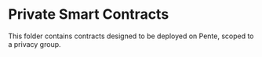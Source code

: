 # Private Smart Contracts

This folder contains contracts designed to be deployed on Pente, scoped to a privacy group.